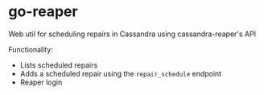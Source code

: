 # go-reaper
Web util for scheduling repairs in Cassandra using cassandra-reaper's API

Functionality:
- Lists scheduled repairs
- Adds a scheduled repair using the `repair_schedule` endpoint
- Reaper login 
